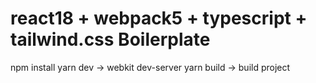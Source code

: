 # react18 + webpack5 + typescript + tailwind.css Boilerplate
npm install
yarn dev -> webkit dev-server
yarn build -> build project
